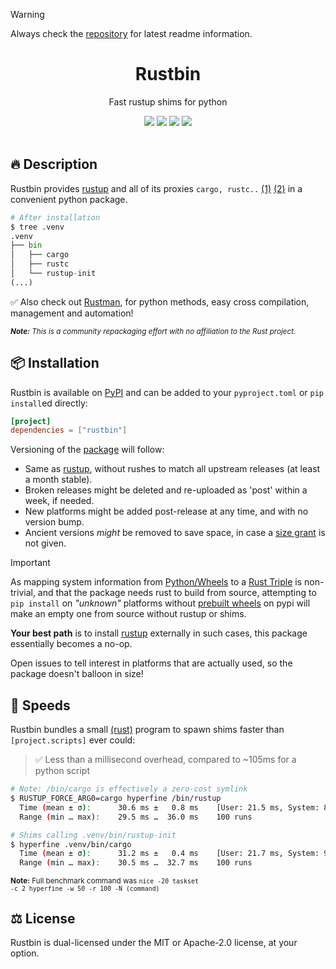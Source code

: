 > [!WARNING]
> Always check the [repository](https://github.com/BrokenSource/Rustbin) for latest readme information.

<div align="center">
  <h1>Rustbin</h1>
  <p>Fast rustup shims for python</p>
  <a href="https://pypi.org/project/rustbin/"><img src="https://img.shields.io/pypi/v/rustbin?label=PyPI&color=blue"></a>
  <a href="https://pypi.org/project/rustbin/"><img src="https://img.shields.io/pypi/dw/rustbin?label=Installs&color=blue"></a>
  <a href="https://github.com/BrokenSource/Rustbin/stargazers/"><img src="https://img.shields.io/github/stars/BrokenSource/Rustbin?label=Stars&style=flat&color=orange"></a>
  <a href="https://discord.gg/KjqvcYwRHm"><img src="https://img.shields.io/discord/1184696441298485370?label=Discord&style=flat&color=purple"></a>
  <br>
  <br>
</div>

## 🔥 Description

Rustbin provides [rustup](https://rustup.rs/) and all of its proxies `cargo, rustc..` [(1)](https://github.com/rust-lang/rustup/blob/14f134ee3195639bd18d27ecc4b88c3e5d59559c/src/lib.rs#L20-L51) [(2)](https://github.com/rust-lang/rustup/blob/14f134ee3195639bd18d27ecc4b88c3e5d59559c/src/bin/rustup-init.rs#L94-L124)  in a convenient python package.

```python
# After installation
$ tree .venv
.venv
├── bin
│   ├── cargo
│   ├── rustc
│   └── rustup-init
(...)
```

✅ Also check out [Rustman](https://github.com/BrokenSource/Rustman), for python methods, easy cross compilation, management and automation!

<sup><i><b>Note:</b> This is a community repackaging effort with no affiliation to the Rust project.</i></sup>

## 📦 Installation

Rustbin is available on [PyPI](https://pypi.org/project/rustbin/) and can be added to your `pyproject.toml` or `pip install`ed directly:

```toml
[project]
dependencies = ["rustbin"]
```

Versioning of the [package](https://pypi.org/project/rustbin/#history) will follow:

- Same as [rustup](https://github.com/rust-lang/rustup/tags), without rushes to match all upstream releases (at least a month stable).
- Broken releases might be deleted and re-uploaded as 'post' within a week, if needed.
- New platforms might be added post-release at any time, and with no version bump.
- Ancient versions _might_ be removed to save space, in case a [size grant](https://docs.pypi.org/project-management/storage-limits/) is not given.

> [!IMPORTANT]
>
> As mapping system information from [Python/Wheels](https://packaging.python.org/en/latest/specifications/platform-compatibility-tags/) to a [Rust Triple](https://doc.rust-lang.org/nightly/rustc/platform-support.html) is non-trivial, and that the package needs rust to build from source, attempting to `pip install` on _"unknown"_ platforms without [prebuilt wheels](https://pypi.org/project/rustbin/#files) on pypi will make an empty one from source without rustup or shims.
>
> **Your best path** is to install [rustup](https://rustup.rs/) externally in such cases, this package essentially becomes a no-op.

Open issues to tell interest in platforms that are actually used, so the package doesn't balloon in size!

## 🚀 Speeds

Rustbin bundles a small [(rust)](../rustbin/main.rs) program to spawn shims faster than `[project.scripts]` ever could:

> ✅ Less than a millisecond overhead, compared to ~105ms for a python script

```sh
# Note: /bin/cargo is effectively a zero-cost symlink
$ RUSTUP_FORCE_ARG0=cargo hyperfine /bin/rustup
  Time (mean ± σ):      30.6 ms ±   0.8 ms    [User: 21.5 ms, System: 8.9 ms]
  Range (min … max):    29.5 ms …  36.0 ms    100 runs

# Shims calling .venv/bin/rustup-init
$ hyperfine .venv/bin/cargo
  Time (mean ± σ):      31.2 ms ±   0.4 ms    [User: 21.7 ms, System: 9.2 ms]
  Range (min … max):    30.5 ms …  32.7 ms    100 runs
```

<sup><b>Note:</b> Full benchmark command was <code>nice -20 taskset -c 2 hyperfine -w 50 -r 100 -N (command)</code></sup>

## ⚖️ License

Rustbin is dual-licensed under the MIT or Apache-2.0 license, at your option.

